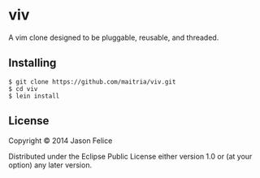 # viv

A vim clone designed to be pluggable, reusable, and threaded.

## Installing

```
$ git clone https://github.com/maitria/viv.git
$ cd viv
$ lein install
```

## License

Copyright © 2014 Jason Felice

Distributed under the Eclipse Public License either version 1.0 or (at
your option) any later version.
